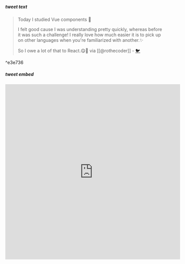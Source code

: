 

##### tweet text
> Today I studied Vue components 🙆‍
>
> I felt good cause I was understanding pretty quickly, whereas before it was such a challenge! I really love how much easier it is to pick up on other languages when you're familiarized with another.✨
>
>  So I owe a lot of that to React.😋💖
> via [[@rothecoder]] - [🐦](https://twitter.com/rothecoder/status/1388980952609722369)

^e3e736

##### tweet embed
<iframe
	border=0
	frameborder=0
	height=550
	width=550  
	src="https://twitframe.com/show?url=https%3A%2F%2Ftwitter.com%2Frothecoder%2Fstatus%2F1388980952609722369">
</iframe>


